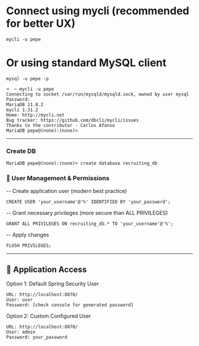 # Connect using mycli (recommended for better UX)
    mycli -u pepe

# Or using standard MySQL client
    mysql -u pepe -p

```
➜  ~ mycli -u pepe
Connecting to socket /var/run/mysqld/mysqld.sock, owned by user mysql
Password: 
MariaDB 11.8.2
mycli 1.31.2
Home: http://mycli.net
Bug tracker: https://github.com/dbcli/mycli/issues
Thanks to the contributor - Carlos Afonso
MariaDB pepe@(none):(none)> 
```


---

### Create DB

    MariaDB pepe@(none):(none)> create database recruiting_db


### 👥 User Management & Permissions

-- Create application user (modern best practice)
```
CREATE USER 'your_username'@'%' IDENTIFIED BY 'your_password';
```

-- Grant necessary privileges (more secure than ALL PRIVILEGES)
```
GRANT ALL PRIVILEGES ON recruiting_db.* TO 'your_username'@'%';
```

-- Apply changes
```
FLUSH PRIVILEGES;
```


---

## 👤 Application Access

Option 1: Default Spring Security User
```
URL: http://localhost:8070/
User: user
Password: [check console for generated password]
```

    
Option 2: Custom Configured User
```
URL: http://localhost:8070/
User: admin
Password: your_password
```
